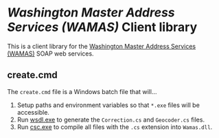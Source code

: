 *Washington Master Address Services (WAMAS)* Client library
===========================================================

This is a client library for the [Washington Master Address Services (WAMAS)] SOAP web services.

## create.cmd ##

The `create.cmd` file is a Windows batch file that will...

1. Setup paths and environment variables so that `*.exe` files will be accessible.
1. Run [wsdl.exe] to generate the `Correction.cs` and `Geocoder.cs` files.
2. Run [csc.exe] to compile all files with the `.cs` extension into `Wamas.dll`.

[csc.exe]:http://msdn.microsoft.com/en-us/library/78f4aasd.aspx
[Washington Master Address Services (WAMAS)]:http://geoservicestest.wa.gov/testwebservices/default.aspx
[wsdl.exe]:http://msdn.microsoft.com/en-us/library/vstudio/7h3ystb6%28v=vs.100%29.aspx